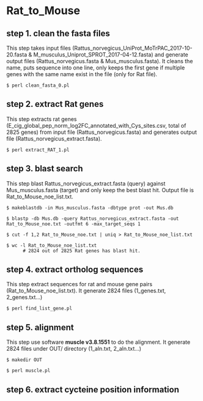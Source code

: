 # Rat_to_Mouse

## step 1. clean the fasta files

This step takes input files (Rattus_norvegicus_UniProt_MoTrPAC_2017-10-20.fasta & M_musculus_Uniprot_SPROT_2017-04-12.fasta) and generate output files (Rattus_norvegicus.fasta & Mus_musculus.fasta). It cleans the name, puts sequence into one line, only keeps the first gene if multiple genes with the same name exist in the file (only for Rat file).
```
$ perl clean_fasta_0.pl
```

## step 2. extract Rat genes

This step extracts rat genes (E_cig_global_pep_norm_log2FC_annotated_with_Cys_sites.csv, total of 2825 genes) from input file (Rattus_norvegicus.fasta) and generates output file (Rattus_norvegicus_extract.fasta).
```
$ perl extract_RAT_1.pl
```

## step 3. blast search

This step blast Rattus_norvegicus_extract.fasta (query) against Mus_musculus.fasta (target) and only keep the best blast hit. Output file is Rat_to_Mouse_noe_list.txt.
```
$ makeblastdb -in Mus_musculus.fasta -dbtype prot -out Mus.db

$ blastp -db Mus.db -query Rattus_norvegicus_extract.fasta -out Rat_to_Mouse_noe.txt -outfmt 6 -max_target_seqs 1

$ cut -f 1,2 Rat_to_Mouse_noe.txt | uniq > Rat_to_Mouse_noe_list.txt

$ wc -l Rat_to_Mouse_noe_list.txt
      # 2824 out of 2825 Rat genes has blast hit.
```

## step 4. extract ortholog sequences

This step extract sequences for rat and mouse gene pairs (Rat_to_Mouse_noe_list.txt). It generate 2824 files (1_genes.txt, 2_genes.txt...)
```
$ perl find_list_gene.pl
```

## step 5. alignment

This step use software **muscle v3.8.1551** to do the alignment. It generate 2824 files under OUT/ directory (1_aln.txt, 2_aln.txt...)
```
$ makedir OUT

$ perl muscle.pl
```

## step 6. extract cycteine position information

